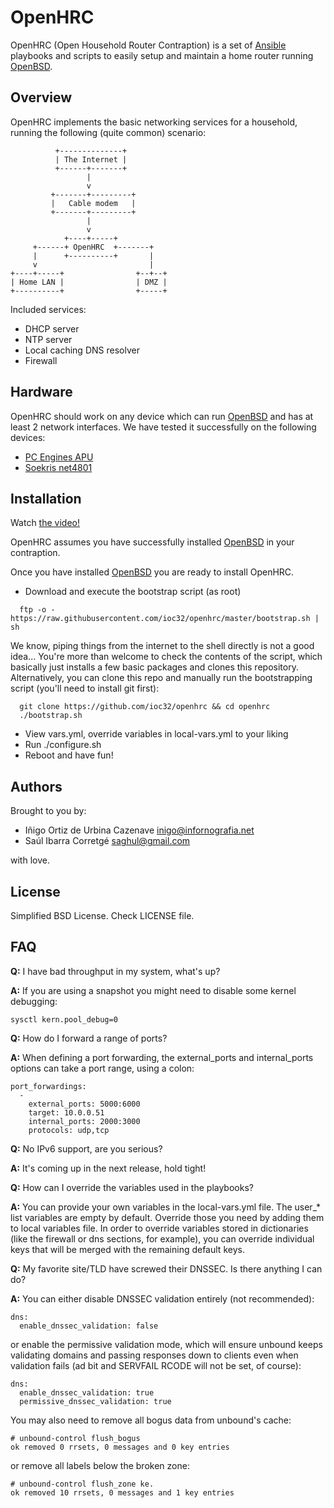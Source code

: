 # OpenHRC

OpenHRC (Open Household Router Contraption) is a set of [Ansible][ansible]
playbooks and scripts to easily setup and maintain a home router running
[OpenBSD][openbsd].


## Overview

OpenHRC implements the basic networking services for a household, running the
following (quite common) scenario:

~~~~~~
          +--------------+
          | The Internet |
          +------+-------+
                 |
                 v
         +-------+---------+
         |   Cable modem   |
         +-------+---------+
                 |
                 v
            +----+-----+
     +------+ OpenHRC  +-------+
     |      +----------+       |
     v                         |
+----+-----+                +--+--+
| Home LAN |                | DMZ |
+----------+                +-----+
~~~~~~

Included services:

* DHCP server
* NTP server
* Local caching DNS resolver
* Firewall


## Hardware

OpenHRC should work on any device which can run [OpenBSD][openbsd] and has at
least 2 network interfaces. We have tested it successfully on the following
devices:

* [PC Engines APU][apu]
* [Soekris net4801][soekris]


## Installation

Watch [the video!][video]

OpenHRC assumes you have successfully installed [OpenBSD][openbsd] in your
contraption.

Once you have installed [OpenBSD][openbsd] you are ready to install OpenHRC.

* Download and execute the bootstrap script (as root)
~~~~~~
  ftp -o - https://raw.githubusercontent.com/ioc32/openhrc/master/bootstrap.sh | sh
~~~~~~
  We know, piping things from the internet to the shell directly is not a good
  idea... You're more than welcome to check the contents of the script, which
  basically just installs a few basic packages and clones this repository.
  Alternatively, you can clone this repo and manually run the bootstrapping
  script (you'll need to install git first):
~~~~~~
  git clone https://github.com/ioc32/openhrc && cd openhrc
  ./bootstrap.sh
~~~~~~
* View vars.yml, override variables in local-vars.yml to your liking
* Run ./configure.sh
* Reboot and have fun!


## Authors

Brought to you by:

* Iñigo Ortiz de Urbina Cazenave <inigo@infornografia.net>
* Saúl Ibarra Corretgé <saghul@gmail.com>

with love.


## License

Simplified BSD License. Check LICENSE file.

[ansible]: http://www.ansible.com
[openbsd]: http://www.openbsd.org
[apu]: http://www.pcengines.ch/apu.htm
[soekris]: http://soekris.com/products/eol-products/net4801.html
[video]: https://www.youtube.com/watch?v=LZeKDM5jc90


## FAQ

**Q:** I have bad throughput in my system, what's up?

**A:** If you are using a snapshot you might need to disable some kernel debugging:
~~~~~~
sysctl kern.pool_debug=0
~~~~~~

**Q:** How do I forward a range of ports?

**A:** When defining a port forwarding, the external_ports and internal_ports options
can take a port range, using a colon:
~~~~~~
port_forwardings:
  -
    external_ports: 5000:6000
    target: 10.0.0.51
    internal_ports: 2000:3000
    protocols: udp,tcp
~~~~~~

**Q:** No IPv6 support, are you serious?

**A:** It's coming up in the next release, hold tight!

**Q:** How can I override the variables used in the playbooks?

**A:** You can provide your own variables in the local-vars.yml file.
The user_* list variables are empty by default. Override those you need by adding them to local variables file.
In order to override variables stored in dictionaries (like the firewall or dns sections, for example), you can override individual keys that will be merged with the remaining default keys.

**Q:** My favorite site/TLD have screwed their DNSSEC. Is there anything I can do?

**A:** You can either disable DNSSEC validation entirely (not recommended):
~~~~~~
dns:
  enable_dnssec_validation: false
~~~~~~
or enable the permissive validation mode, which will ensure unbound keeps validating domains and passing responses down to clients even when validation fails (ad bit and SERVFAIL RCODE will not be set, of course):
~~~~~~
dns:
  enable_dnssec_validation: true
  permissive_dnssec_validation: true
~~~~~~

You may also need to remove all bogus data from unbound's cache:
~~~~~~
# unbound-control flush_bogus
ok removed 0 rrsets, 0 messages and 0 key entries
~~~~~~
or remove all labels below the broken zone:
~~~~~~
# unbound-control flush_zone ke. 
ok removed 10 rrsets, 0 messages and 1 key entries
~~~~~~
